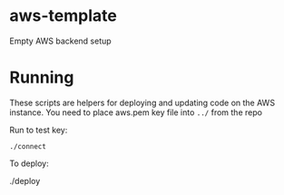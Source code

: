 # aws-template
Empty AWS backend setup

# Running

These scripts are helpers for deploying and updating code on the AWS instance.
You need to place aws.pem key file into `../` from the repo

Run to test key:

    ./connect
    
To deploy:

   ./deploy

